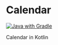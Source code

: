 # Calendar

[![Java with Gradle](https://github.com/Buldugmaster99/Calendar/actions/workflows/gradle.yml/badge.svg)](https://github.com/Buldugmaster99/Calendar/actions/workflows/gradle.yml)

Calendar in Kotlin
